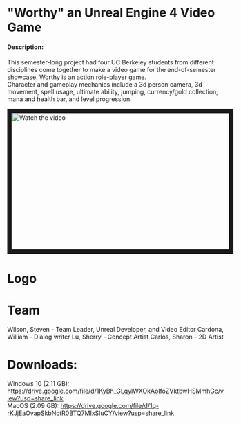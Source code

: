 # "Worthy" an Unreal Engine 4 Video Game
#### Description:
This semester-long project had four UC Berkeley students from different disciplines come together to make a video game for the end-of-semester showcase. Worthy is an action role-player game. <br>
Character and gameplay mechanics include a 3d person camera, 3d movement, spell usage, ultimate ability, jumping, currency/gold collection, mana and health bar, and level progression.

<a href="https://youtu.be/jRzJ3olJKrc" target="_blank">
 <img src="https://i.gyazo.com/0a9e72c55dc2868c5f134e0ec3933889.jpg" alt="Watch the video" border="10" width="560" height="315" />
</a>

# Logo

# Team
Wilson, Steven - Team Leader, Unreal Developer, and Video Editor
Cardona, William - Dialog writer
Lu, Sherry - Concept Artist
Carlos, Sharon - 2D Artist

# Downloads:
Windows 10 (2.11 GB): https://drive.google.com/file/d/1KyBh_GLqylWXOkAoIfoZVktbwHSMmhGc/view?usp=share_link <br>
MacOS (2.09 GB): https://drive.google.com/file/d/1q-rKJjEaOvapSkbNctR0BTQ7MIxSluCY/view?usp=share_link
